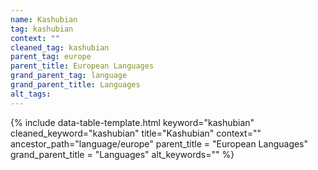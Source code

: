 ```yaml
---
name: Kashubian
tag: kashubian
context: ""
cleaned_tag: kashubian
parent_tag: europe
parent_title: European Languages
grand_parent_tag: language
grand_parent_title: Languages
alt_tags: 
---
```


{% include data-table-template.html 
  keyword="kashubian" 
  cleaned_keyword="kashubian" 
  title="Kashubian"
  context=""
  ancestor_path="language/europe" 
  parent_title = "European Languages"
  grand_parent_title = "Languages"
  alt_keywords=""
%}

